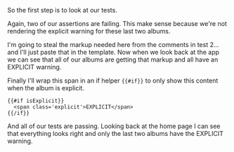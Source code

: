 So the first step is to look at our tests.

Again, two of our assertions are failing. This make sense because we're
not rendering the explicit warning for these last two albums.

I'm going to steal the markup needed here from the comments in test 2... and
I'll just paste that in the template. Now when we look back at the app we can
see that all of our albums are getting that markup and all have an EXPLICIT warning.

Finally I'll wrap this span in an if helper `{{#if}}` to only show this content
when the album is explicit.

```
{{#if isExplicit}}
  <span class='explicit'>EXPLICIT</span>
{{/if}}
```

And all of our tests are passing. Looking back at the home page I can see that
everything looks right and only the last two albums have the EXPLICIT warning.

